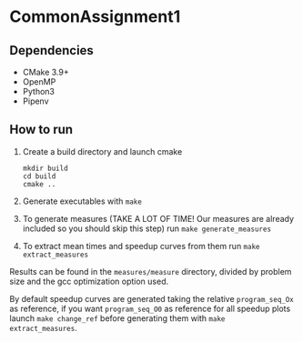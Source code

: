 # CommonAssignment1

## Dependencies

* CMake 3.9+
* OpenMP
* Python3
* Pipenv

## How to run

1. Create a build directory and launch cmake

   ```batch
   mkdir build
   cd build
   cmake ..
   ```

2. Generate executables with `make`
3. To generate measures (TAKE A LOT OF TIME! Our measures are already included so you should skip this step) run `make generate_measures`
4. To extract mean times and speedup curves from them run `make extract_measures`

Results can be found in the `measures/measure` directory, divided by problem size and the gcc optimization option used.

By default speedup curves are generated taking the relative `program_seq_Ox` as reference, if you want `program_seq_O0` as reference for all speedup plots launch `make change_ref` before generating them with `make extract_measures`.
